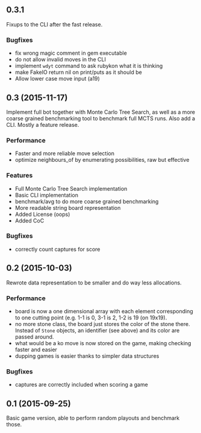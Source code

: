 ## 0.3.1
Fixups to the CLI after the fast release.

### Bugfixes
* fix wrong magic comment in gem executable
* do not allow invalid moves in the CLI
* implement `wdyt` command to ask rubykon what it is thinking
* make FakeIO return nil on print/puts as it should be
* Allow lower case move input (a19)

## 0.3 (2015-11-17)
Implement full bot together with Monte Carlo Tree Search, as well as a more coarse grained benchmarking tool to benchmark full MCTS runs. Also add a CLI. Mostly a feature release.

### Performance
* Faster and more reliable move selection
* optimize neighbours_of by enumerating possibilities, raw but effective

### Features
* Full Monte Carlo Tree Search implementation
* Basic CLI implementation
* benchmark/avg to do more coarse grained benchmarking
* More readable string board representation
* Added License (oops)
* Added CoC

### Bugfixes
* correctly count captures for score

## 0.2 (2015-10-03)
Rewrote data representation to be smaller and do way less allocations.

### Performance
* board is now a one dimensional array with each element corresponding to one cutting point (e.g. 1-1 is 0, 3-1 is 2, 1-2 is 19 (on 19x19).
* no more stone class, the board just stores the color of the stone there. Instead of `Stone` objects, an identifier (see above) and its color are passed around.
* what would be a ko move is now stored on the game, making checking faster and easier
* dupping games is easier thanks to simpler data structures

### Bugfixes
* captures are correctly included when scoring a game

## 0.1 (2015-09-25)
Basic game version, able to perform random playouts and benchmark those.
